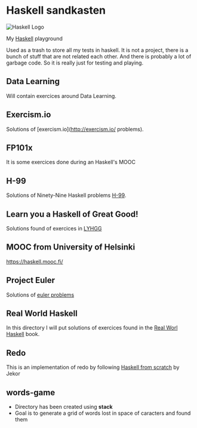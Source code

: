# Haskell sandkasten

![Haskell Logo](https://www.haskell.org/img/haskell-logo.svg)

My [Haskell](https://www.haskell.org/) playground

Used as a trash to store all my tests in haskell. It is not a project, there is a
bunch of stuff that are not related each other. And there is probably a
lot of garbage code. So it is really just for testing and playing.

## Data Learning

Will contain exercices around Data Learning.

## Exercism.io

Solutions of [exercism.io](http://exercism.io/ problems).

## FP101x

It is some exercices done during an Haskell's MOOC

## H-99

Solutions of Ninety-Nine Haskell problems [H-99](https://wiki.haskell.org/H-99:_Ninety-Nine_Haskell_Problems).

## Learn you a Haskell of Great Good!

Solutions found of exercices in [LYHGG](http://learnyouahaskell.com)

## MOOC from University of Helsinki

https://haskell.mooc.fi/

## Project Euler

Solutions of [euler problems](https://projecteuler.net/)

## Real World Haskell

In this directory I will put solutions of exercices found in the
[Real Worl Haskell](http://book.realworldhaskell.org/) book.

## Redo

This is an implementation of redo by following
[Haskell from scratch](https://www.youtube.com/playlist?list=PLxj9UAX4Em-Ij4TKwKvo-SLp-Zbv-hB4B) by Jekor

## words-game

- Directory has been created using **stack**
- Goal is to generate a grid of words lost in space of caracters and found
them
